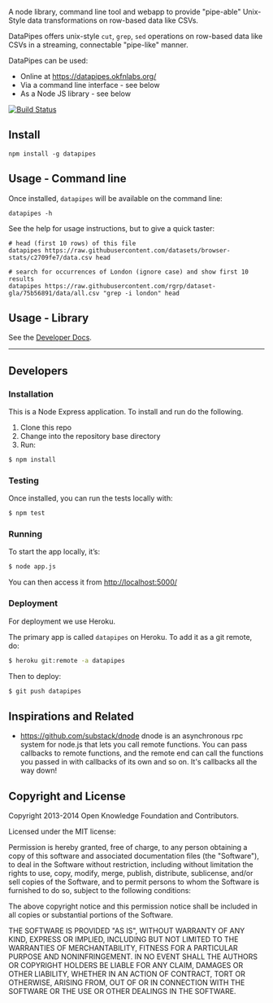 A node library, command line tool and webapp to provide "pipe-able" Unix-Style
data transformations on row-based data like CSVs.

DataPipes offers unix-style `cut`, `grep`, `sed` operations on row-based data
like CSVs in a streaming, connectable "pipe-like" manner.

DataPipes can be used:

* Online at <https://datapipes.okfnlabs.org/>
* Via a command line interface - see below
* As a Node JS library - see below

[![Build
Status](https://api.travis-ci.org/okfn/datapipes.svg)](https://travis-ci.org/okfn/datapipes)

## Install

```
npm install -g datapipes
```

## Usage - Command line

Once installed, `datapipes` will be available on the command line:

    datapipes -h

See the help for usage instructions, but to give a quick taster:

    # head (first 10 rows) of this file
    datapipes https://raw.githubusercontent.com/datasets/browser-stats/c2709fe7/data.csv head

    # search for occurrences of London (ignore case) and show first 10 results
    datapipes https://raw.githubusercontent.com/rgrp/dataset-gla/75b56891/data/all.csv "grep -i london" head

## Usage - Library

See the [Developer
Docs](https://github.com/okfn/datapipes/blob/master/doc/dev.md).

----

## Developers

### Installation

This is a Node Express application. To install and run do the following.

1. Clone this repo
2. Change into the repository base directory
3. Run:

```bash
$ npm install
```

### Testing

Once installed, you can run the tests locally with:

```bash
$ npm test
```

### Running

To start the app locally, it’s:

```bash
$ node app.js
```

You can then access it from <http://localhost:5000/>

### Deployment

For deployment we use Heroku.

The primary app is called `datapipes` on Heroku. To add it as a git remote, do:

```bash
$ heroku git:remote -a datapipes
```

Then to deploy:

```bash
$ git push datapipes
```

## Inspirations and Related

* https://github.com/substack/dnode dnode is an asynchronous rpc system for
  node.js that lets you call remote functions. You can pass callbacks to remote
  functions, and the remote end can call the functions you passed in with
  callbacks of its own and so on. It's callbacks all the way down!

## Copyright and License

Copyright 2013-2014 Open Knowledge Foundation and Contributors.

Licensed under the MIT license:

Permission is hereby granted, free of charge, to any person obtaining a copy
of this software and associated documentation files (the "Software"), to deal
in the Software without restriction, including without limitation the rights
to use, copy, modify, merge, publish, distribute, sublicense, and/or sell
copies of the Software, and to permit persons to whom the Software is
furnished to do so, subject to the following conditions:

The above copyright notice and this permission notice shall be included in
all copies or substantial portions of the Software.

THE SOFTWARE IS PROVIDED "AS IS", WITHOUT WARRANTY OF ANY KIND, EXPRESS OR
IMPLIED, INCLUDING BUT NOT LIMITED TO THE WARRANTIES OF MERCHANTABILITY,
FITNESS FOR A PARTICULAR PURPOSE AND NONINFRINGEMENT. IN NO EVENT SHALL THE
AUTHORS OR COPYRIGHT HOLDERS BE LIABLE FOR ANY CLAIM, DAMAGES OR OTHER
LIABILITY, WHETHER IN AN ACTION OF CONTRACT, TORT OR OTHERWISE, ARISING FROM,
OUT OF OR IN CONNECTION WITH THE SOFTWARE OR THE USE OR OTHER DEALINGS IN
THE SOFTWARE.


